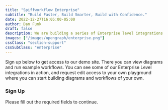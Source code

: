 ```yaml
---
title: "Spiffworkflow Enterprise"
subtitle: "Build Faster, Build Smarter, Build with Confidence."
date: 2022-12-27T16:05:00-05:00
author: Dan Funk
draft: false
description: We are building a series of Enterprise level integrations and extensions to assure that SpiffWorkflow can meet the needs of large scale organizations.
images: ["/images/opengraph/enterprise.png"]
cssClass: "section-support"
cssSubClass: "enterprise"
---
```


Sign up below to get access to our demo site.  There you can view diagrams and run example workflows. You can see some of our Enterprise Level integrations in action, and request edit access to your own playground where you can start building diagrams and workflows of your own.

### Sign Up
Please fill out the required fields to continue.

<script charset="utf-8" type="text/javascript" src="//js.hsforms.net/forms/embed/v2.js"></script>
<script>
  hbspt.forms.create({
    region: "na1",
    portalId: "42562038",
    formId: "782e9936-9679-4511-a915-be6ce4170323"
  });
</script>
